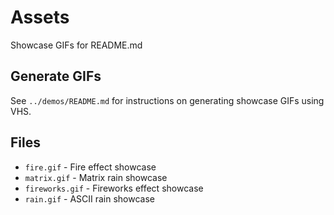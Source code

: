 # Assets

Showcase GIFs for README.md

## Generate GIFs

See `../demos/README.md` for instructions on generating showcase GIFs using VHS.

## Files

- `fire.gif` - Fire effect showcase
- `matrix.gif` - Matrix rain showcase
- `fireworks.gif` - Fireworks effect showcase
- `rain.gif` - ASCII rain showcase
